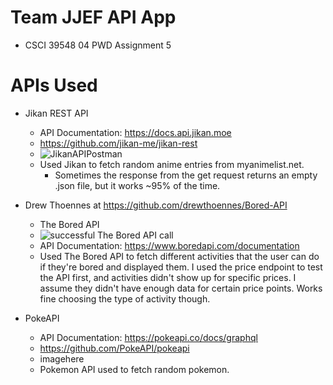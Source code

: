 # Team JJEF API App
- CSCI 39548 04 PWD Assignment 5

# APIs Used
- Jikan REST API
  - API Documentation: https://docs.api.jikan.moe
  - https://github.com/jikan-me/jikan-rest
  - ![JikanAPIPostman](https://github.com/johnzhou1210/JJEFAPIApp/assets/83607969/c0c198de-c41b-489f-aaf2-812e896c09c0)
  - Used Jikan to fetch random anime entries from myanimelist.net.
      - Sometimes the response from the get request returns an empty .json file, but it works ~95% of the time.

- Drew Thoennes at https://github.com/drewthoennes/Bored-API
  - The Bored API
  - ![successful The Bored API call](https://github.com/johnzhou1210/JJEFAPIApp/assets/143558707/4cfcd4d4-3f62-4ef7-a992-27896b2b009e)
  - API Documentation: https://www.boredapi.com/documentation
  - Used The Bored API to fetch different activities that the user can do if they're bored and displayed them. I used the price endpoint to test the API first, and activities didn't show up for specific prices. I assume they didn't have enough data for certain price points. Works fine choosing the type of activity though.
 
- PokeAPI
  - API Documentation: https://pokeapi.co/docs/graphql
  - https://github.com/PokeAPI/pokeapi
  - imagehere
  - Pokemon API used to fetch random pokemon.
